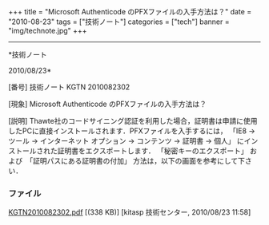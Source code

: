 ﻿+++
title = "Microsoft Authenticode のPFXファイルの入手方法は？"
date = "2010-08-23"
tags = ["技術ノート"]
categories = ["tech"]
banner = "img/technote.jpg"
+++

-----------------------------------------------------------------------------------------------------------------------------

*技術ノート

2010/08/23*


[番号]
技術ノート KGTN 2010082302

[現象]
Microsoft Authenticode のPFXファイルの入手方法は？

[説明]
Thawte社のコードサイニング認証を利用した場合，証明書は申請に使用したPCに直接インストールされます．PFXファイルを入手するには，
「IE8 → ツール → インターネット オプション → コンテンツ → 証明書 →
個人」 にインストールされた証明書をエクスポートします．
「秘密キーのエクスポート」 および　「証明パスにある証明書の付加」
方法は，以下の画面を参考にして下さい．


### ファイル

 
 


[KGTN2010082302.pdf](http://techreport.kitasp.net/attachments/download/287/KGTN2010082302.pdf)
 [(338 KB)] [kitasp 技術センター, 2010/08/23
11:58]


 


 

